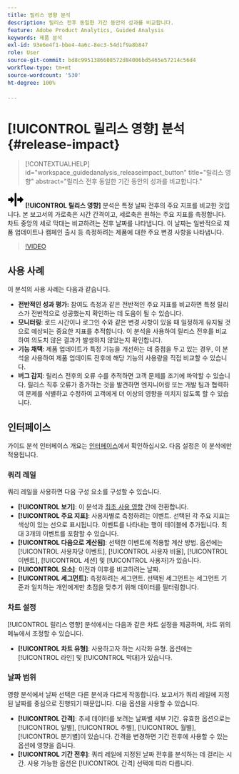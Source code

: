 ```yaml
---
title: 릴리스 영향 분석
description: 릴리스 전후 동일한 기간 동안의 성과를 비교합니다.
feature: Adobe Product Analytics, Guided Analysis
keywords: 제품 분석
exl-id: 93e6e4f1-bbe4-4a6c-8ec3-54d1f9a8b847
role: User
source-git-commit: bd8c9951386608572d84006bd5465e57214c56d4
workflow-type: tm+mt
source-wordcount: '530'
ht-degree: 100%

---
```


# [!UICONTROL 릴리스 영향] 분석 {#release-impact}

<!-- markdownlint-disable MD034 -->

>[!CONTEXTUALHELP]
>id="workspace_guidedanalysis_releaseimpact_button"
>title="릴리스 영향"
>abstract="릴리스 전후 동일한 기간 동안의 성과를 비교합니다."

<!-- markdownlint-enable MD034 -->

![릴리스](/help/assets/icons/Release.svg) **[!UICONTROL 릴리스 영향]** 분석은 특정 날짜 전후의 주요 지표를 비교한 것입니다. 본 보고서의 가로축은 시간 간격이고, 세로축은 원하는 주요 지표를 측정합니다. 차트 중앙의 세로 막대는 비교하려는 전후 날짜를 나타냅니다. 이 날짜는 일반적으로 제품 업데이트나 캠페인 출시 등 측정하려는 제품에 대한 주요 변경 사항을 나타냅니다.

>[!VIDEO](https://video.tv.adobe.com/v/3421665/?quality=12&learn=on)

## 사용 사례

이 분석의 사용 사례는 다음과 같습니다.

* **전반적인 성과 평가:** 참여도 측정과 같은 전반적인 주요 지표를 비교하면 특정 릴리스가 전반적으로 성공했는지 확인하는 데 도움이 될 수 있습니다.
* **모니터링**: 로드 시간이나 로그인 수와 같은 변경 사항이 있을 때 일정하게 유지될 것으로 예상되는 중요한 지표를 추적합니다. 이 분석을 사용하여 릴리스 전후를 비교하여 의도치 않은 결과가 발생하지 않았는지 확인합니다.
* **기능 채택**: 제품 업데이트가 특정 기능을 개선하는 데 중점을 두고 있는 경우, 이 분석을 사용하여 제품 업데이트 전후에 해당 기능의 사용량을 직접 비교할 수 있습니다.
* **버그 감지**: 릴리스 전후의 오류 수를 추적하면 고객 문제를 조기에 파악할 수 있습니다. 릴리스 직후 오류가 증가하는 것을 발견하면 엔지니어링 또는 개발 팀과 협력하여 문제를 식별하고 수정하여 고객에게 더 이상의 영향을 미치지 않도록 할 수 있습니다.

## 인터페이스

가이드 분석 인터페이스 개요는 [인터페이스](../overview.md#interface)에서 확인하십시오. 다음 설정은 이 분석에만 적용됩니다.

### 쿼리 레일

쿼리 레일을 사용하면 다음 구성 요소를 구성할 수 있습니다.

* **[!UICONTROL 보기]**: 이 분석과 [최초 사용 영향](first-use-impact.md) 간에 전환합니다.
* **[!UICONTROL 주요 지표]**: 사용자별로 측정하려는 이벤트. 선택된 각 주요 지표는 색상이 있는 선으로 표시됩니다. 이벤트를 나타내는 행이 테이블에 추가됩니다. 최대 3개의 이벤트를 포함할 수 있습니다.
* **[!UICONTROL 다음으로 계산됨]**: 선택한 이벤트에 적용할 계산 방법. 옵션에는 [!UICONTROL 사용자당 이벤트], [!UICONTROL 사용자 비율], [!UICONTROL 이벤트], [!UICONTROL 세션] 및 [!UICONTROL 사용자]가 있습니다.
* **[!UICONTROL 요소]**: 이전과 이후를 비교하려는 날짜.
* **[!UICONTROL 세그먼트]**: 측정하려는 세그먼트. 선택된 세그먼트는 세그먼트 기준과 일치하는 개인에게만 초점을 맞추기 위해 데이터를 필터링합니다.

### 차트 설정

[!UICONTROL 릴리스 영향] 분석에서는 다음과 같은 차트 설정을 제공하며, 차트 위의 메뉴에서 조정할 수 있습니다.

* **[!UICONTROL 차트 유형]**: 사용하고자 하는 시각화 유형. 옵션에는 [!UICONTROL 라인] 및 [!UICONTROL 막대]가 있습니다.

### 날짜 범위

영향 분석에서 날짜 선택은 다른 분석과 다르게 작동합니다. 보고서가 쿼리 레일에 지정된 날짜를 중심으로 진행되기 때문입니다. 다음 옵션을 사용할 수 있습니다.

* **[!UICONTROL 간격]**: 추세 데이터를 보려는 날짜별 세부 기간. 유효한 옵션으로는 [!UICONTROL 일별], [!UICONTROL 주별], [!UICONTROL 월별], [!UICONTROL 분기별]이 있습니다. 간격을 변경하면 기간 전후에 사용할 수 있는 옵션에 영향을 줍니다.
* **[!UICONTROL 기간 전후]**: 쿼리 레일에 지정된 날짜 전후를 분석하는 데 걸리는 시간. 사용 가능한 옵션은 [!UICONTROL 간격] 선택에 따라 다릅니다.


<!--
## Example

See below for an example of the analysis.

![Release impact](../assets/release-impact.png)

-->
